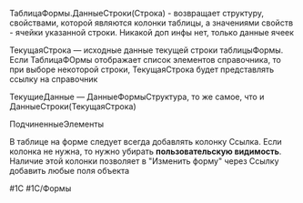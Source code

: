 ТаблицаФормы.ДанныеСтроки(Строка) - возвращает структуру, свойствами, которой являются колонки таблицы, а значениями свойств - ячейки указанной строки. Никакой доп инфы нет, только данные ячеек

ТекущаяСтрока — исходные данные текущей строки таблицыФормы. Если ТаблицаФОрмы отображает список элементов справочника, то при выборе некоторой строки, ТекущаяСтрока будет представлять ссылку на справочник

ТекущиеДанные — ДанныеФормыСтруктура, то же самое, что и ДанныеСтроки(ТекущаяСтрока)

ПодчиненныеЭлементы

В таблице на форме следует всегда добавлять колонку Ссылка. Если колонка не нужна, то нужно убирать **пользовательскую видимость**. Наличие этой колонки позволяет в "Изменить форму" через Ссылку добавить любые поля объекта

#1С #1С/Формы